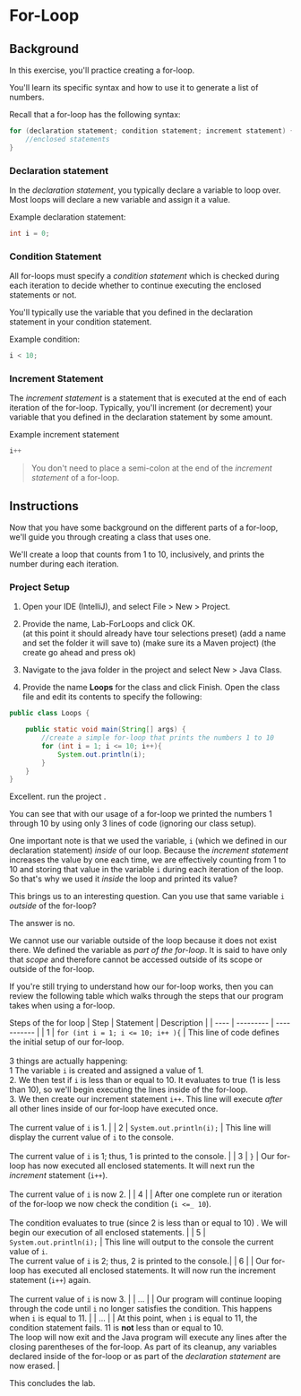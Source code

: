 # For-Loop

## Background

In this exercise, you'll practice creating a for-loop.  

You'll learn its specific syntax and how to use it to generate a list of numbers.

Recall that a for-loop has the following syntax:

```java
for (declaration statement; condition statement; increment statement) {
    //enclosed statements
}
```

### Declaration statement

In the _declaration statement_, you typically declare a variable to loop over. Most loops will declare a new variable and assign it a value.  

Example declaration statement:

```java
int i = 0;
```

### Condition Statement

All for-loops must specify a _condition statement_ which is checked during each iteration to decide whether to continue executing the enclosed statements or not.

You'll typically use the variable that you defined in the declaration statement in your condition statement.

Example condition:

```java
i < 10;
```

### Increment Statement

The _increment statement_ is a statement that is executed at the end of each iteration of the for-loop. Typically, you'll increment (or decrement) your variable that you defined in the declaration statement by some amount.  

Example increment statement

```java
i++
```

> You don't need to place a semi-colon at the end of the _increment statement_ of a for-loop.

## Instructions

Now that you have some background on the different parts of a for-loop, we'll guide you through creating a class that uses one.  

We'll create a loop that counts from 1 to 10, inclusively, and prints the number during each iteration.

### Project Setup

1. Open your IDE (IntelliJ), and select File > New > Project.    
2. Provide the name, Lab-ForLoops and click OK.    
    (at this point it should already have tour selections preset)
    (add a name and set the folder it will save to)
    (make sure its a Maven project)
    (the create go ahead and press ok)


3. Navigate to the java folder in the project and select New > Java Class.
4. Provide the name **Loops** for the class and click Finish. Open the class file and edit its contents to specify the following:
    
```java
public class Loops {

    public static void main(String[] args) {
    	//create a simple for-loop that prints the numbers 1 to 10     
    	for (int i = 1; i <= 10; i++){
    		System.out.println(i);
        }
    }
}
```

Excellent. run the project . 


You can see that with our usage of a for-loop we printed the numbers 1 through 10 by using only 3 lines of code (ignoring our class setup).

One important note is that we used the variable, `i` (which we defined in our declaration statement) _inside_ of our loop. Because the _increment statement_ increases the value by one each time, we are effectively counting from 1 to 10 and storing that value in the variable `i` during each iteration of the loop. So that's why we used it _inside_ the loop and printed its value? 

This brings us to an interesting question. Can you use that same variable `i` _outside_ of the for-loop?

The answer is no. 

We cannot use our variable outside of the loop because it does not exist there. We defined the variable as _part of the for-loop_. It is said to have only that _scope_ and therefore cannot be accessed outside of its scope or outside of the for-loop. 

If you're still trying to understand how our for-loop works, then you can review the following table which walks through the steps that our program takes when using a for-loop.

Steps of the for loop
| Step | Statement | Description |
| ---- | --------- | ----------- |
| 1    | `for (int i = 1; i <= 10; i++ ){` | This line of code defines the initial setup of our for-loop. <br/><br/>3 things are actually happening:   <br/>1 The variable `i` is created and assigned a value of 1. <br/> 2. We then test if `i` is less than or equal to 10. It evaluates to true (1 is less than 10), so we'll begin executing the lines inside of the for-loop. <br/>3. We then create our increment statement `i++`. This line will execute _after_ all other lines inside of our for-loop have executed once. <br/><br/>The current value of `i` is 1. |
| 2 | `System.out.println(i);` | This line will display the current value of `i` to the console. <br/><br/>The current value of `i` is 1; thus, 1 is printed to the console. |
| 3 | `}` | Our for-loop has now executed all enclosed statements. It will next run the _increment_ statement (`i++`).<br/><br/>The current value of `i` is now 2. |
| 4 |  | After one complete run or iteration of the for-loop we now check the condition (`i <=_ 10`).<br/><br/>The condition evaluates to true (since 2 is less than or equal to 10) . We will begin our execution of all enclosed statements. |
| 5 | `System.out.println(i);` | This line will output to the console the current value of `i`. <br/>The current value of `i` is 2; thus, 2 is printed to the console.|
| 6 | | Our for-loop has executed all enclosed statements. It will now run the increment statement (`i++`) again. <br/><br/> The current value of `i` is now 3. |
| ... |  | Our program will continue looping through the code until `i` no longer satisfies the condition. This happens when `i` is equal to 11. |
| ...  |  | At this point, when `i` is equal to 11, the condition statement fails. 11 is **not** less than or equal to 10. <br/> The loop will now exit and the Java program will execute any lines after the closing parentheses of the for-loop. As part of its cleanup, any variables declared inside of the for-loop or as part of the _declaration statement_ are now erased. |


This concludes the lab.